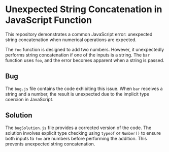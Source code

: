 # Unexpected String Concatenation in JavaScript Function

This repository demonstrates a common JavaScript error: unexpected string concatenation when numerical operations are expected.

The `foo` function is designed to add two numbers. However, it unexpectedly performs string concatenation if one of the inputs is a string.  The `bar` function uses `foo`, and the error becomes apparent when a string is passed.

## Bug

The `bug.js` file contains the code exhibiting this issue. When `bar` receives a string and a number, the result is unexpected due to the implicit type coercion in JavaScript.

## Solution

The `bugSolution.js` file provides a corrected version of the code.  The solution involves explicit type checking using `typeof` or `Number()` to ensure both inputs to `foo` are numbers before performing the addition.  This prevents unexpected string concatenation.
